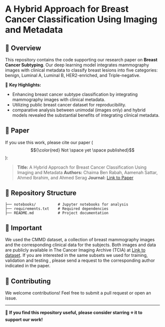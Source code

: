 # A Hybrid Approach for Breast Cancer Classification Using Imaging and Metadata


## 📝 Overview

This repository contains the code supporting our research paper on **Breast Cancer Subtyping**. Our deep learning model integrates mammography images with clinical metadata to classify breast lesions into five categories: benign, Luminal A, Luminal B, HER2-enriched, and Triple-negative.

🔬 **Key Highlights:**
- Enhancing breast cancer subtype classification by integrating mammography images with clinical metadata.
- Utilizing public breast cancer dataset for reproducibility.
- comparative analysis between unimodal (images only) and hybrid models revealed the substantial benefits of integrating clinical metadata.

## 📄 Paper
If you use this work, please cite our paper ($${\color{red} Not \space yet \space published}$$):
> **Title:** A Hybrid Approach for Breast Cancer Classification Using Imaging and Metadata
> **Authors:** Chaima Ben Rabah, Aamenah Sattar, Ahmed Ibrahim, and Ahmed Serag
> **Journal:** [Link to Paper](https://your-paper-link.com)

## 📂 Repository Structure
```
├── notebooks/          # Jupyter notebooks for analysis
├── requirements.txt    # Required dependencies
├── README.md           # Project documentation
```

## 🚀 Important

We used the CMMD dataset, a collection of breast mammography images and the corresponding clinical data for the subjects. Both images and data are publicly available in The Cancer Imaging Archive (TCIA) at [Link to dataset](https://www.cancerimagingarchive.net/). If you are interested in the same subsets we used for training, validation and testing , please send a request to the corresponding author indicated in the paper.

## 🤝 Contributing
We welcome contributions! Feel free to submit a pull request or open an issue.


---

🌟 **If you find this repository useful, please consider starring ⭐ it to support our work!**

